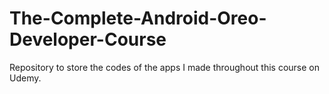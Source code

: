 # The-Complete-Android-Oreo-Developer-Course
 Repository to store the codes of the apps I made throughout this course on Udemy.
